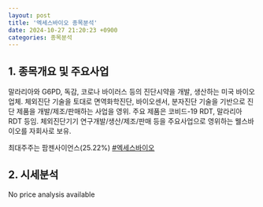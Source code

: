 ```yaml
---
layout: post
title: '엑세스바이오 종목분석'
date: 2024-10-27 21:20:23 +0900
categories: 종목분석
---
```


## 1. 종목개요 및 주요사업

말라리아와 G6PD, 독감, 코로나 바이러스 등의 진단시약을 개발, 생산하는 미국 바이오 업체. 체외진단 기술을 토대로 면역화학진단, 바이오센서, 분자진단 기술을 기반으로 진단 제품을 개발/제조/판매하는 사업을 영위. 주요 제품은 코비드-19 RDT, 말라리아 RDT 등임. 체외진단기기 연구개발/생산/제조/판매 등을 주요사업으로 영위하는 웰스바이오를 자회사로 보유.

최대주주는 팜젠사이언스(25.22%)
[#엑세스바이오](#)

## 2. 시세분석

No price analysis available

